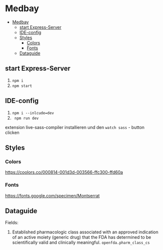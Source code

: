 # Medbay

- [Medbay](#medbay)
  - [start Express-Server](#start-express-server)
  - [IDE-config](#ide-config)
  - [Styles](#styles)
    - [Colors](#colors)
    - [Fonts](#fonts)
  - [Dataguide](#dataguide)

## start Express-Server

1. `npm i`
2. `npm start`

## IDE-config

1. `npm i --inlcude=dev`
2. ` npm run dev`

extension live-sass-compiler installieren und den `watch sass` - button clicken

## Styles

### Colors

https://coolors.co/000814-001d3d-003566-ffc300-ffd60a

### Fonts

https://fonts.google.com/specimen/Montserrat

## Dataguide

Fields:

1. Established pharmacologic class associated with an approved indication of an active moiety (generic drug) that the FDA has determined to be scientifically valid and clinically meaningful.
   `openfda.pharm_class_cs`
